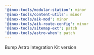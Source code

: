 ```yaml
---
'@inox-tools/modular-station': minor
'@inox-tools/content-utils': minor
'@inox-tools/aik-mod': minor
'@inox-tools/aik-route-config': minor
'@inox-tools/sitemap-ext': patch
'@inox-tools/astro-when': patch
---
```


Bump Astro Integration Kit version
